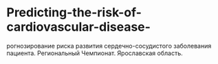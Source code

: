 # Predicting-the-risk-of-cardiovascular-disease-
рогнозирование риска развития сердечно-сосудистого заболевания пациента. Региональный Чемпионат. Ярославская область.
